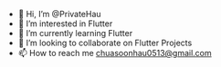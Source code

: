 - 👋 Hi, I’m @PrivateHau
- 👀 I’m interested in Flutter
- 🌱 I’m currently learning Flutter
- 💞️ I’m looking to collaborate on Flutter Projects
- 📫 How to reach me chuasoonhau0513@gmail.com

<!---
PrivateHau/PrivateHau is a ✨ special ✨ repository because its `README.md` (this file) appears on your GitHub profile.
You can click the Preview link to take a look at your changes.
--->
